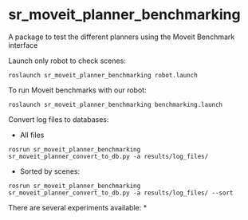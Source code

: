 # sr_moveit_planner_benchmarking

A package to test the different planners using the Moveit Benchmark interface

Launch only robot to check scenes:
```
roslaunch sr_moveit_planner_benchmarking robot.launch
```

To run Moveit benchmarks with our robot:
```
roslaunch sr_moveit_planner_benchmarking benchmarking.launch
```

Convert log files to databases:
* All files
```
rosrun sr_moveit_planner_benchmarking sr_moveit_planner_convert_to_db.py -a results/log_files/
```

* Sorted by scenes:
```
rosrun sr_moveit_planner_benchmarking sr_moveit_planner_convert_to_db.py -a results/log_files/ --sort
```

There are several experiments available:
* 